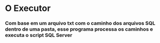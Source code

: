 # O Executor
### Com base em um arquivo txt com o caminho dos arquivos SQL dentro de uma pasta, esse programa processa os caminhos e executa o script SQL Server
